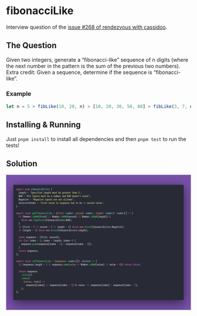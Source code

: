 # fibonacciLike

Interview question of the [issue #268 of rendezvous with cassidoo](https://buttondown.email/cassidoo/archive/hope-is-a-gift-you-dont-have-to-surrender-a-power/).

## The Question

Given two integers, generate a “fibonacci-like” sequence of n digits (where the next number in
the pattern is the sum of the previous two numbers). Extra credit: Given a sequence, determine if
the sequence is “fibonacci-like”.

### Example

```js
let n = 5 > fibLike(10, 20, n) > [10, 20, 30, 50, 80] > fibLike(3, 7, n) > [3, 7, 10, 17, 27];
```

## Installing & Running

Just `pnpm install` to install all dependencies and then `pnpm test` to run the tests!

## Solution

![Code Polaroid](./code.png)
